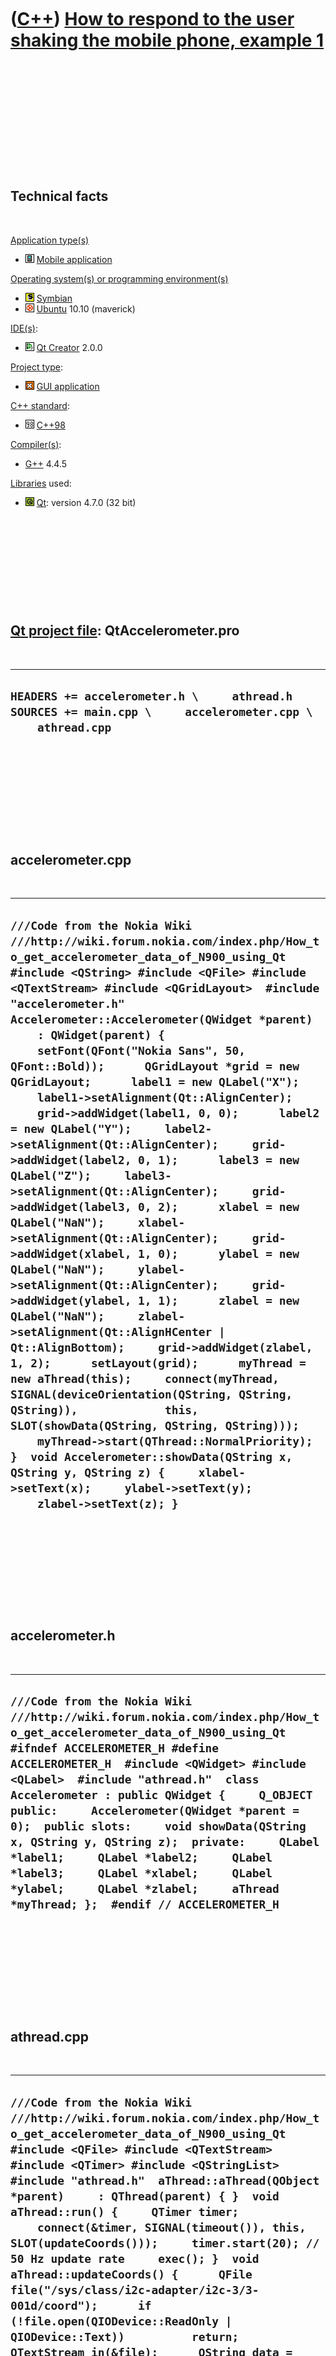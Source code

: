 



 

 

 

 

 

([C++](Cpp.htm)) [How to respond to the user shaking the mobile phone, example 1](CppSymbianRespondToShakeExample1.htm)
=======================================================================================================================

 

 

 

 

 

 

Technical facts
---------------

 

[Application type(s)](CppApplication.htm)

-   ![Mobile](PicMobile.png) [Mobile
    application](CppMobileApplication.htm)

[Operating system(s) or programming environment(s)](CppOs.htm)

-   ![Symbian](PicSymbian.png) [Symbian](CppSymbian.htm)
-   ![Ubuntu](PicUbuntu.png) [Ubuntu](CppUbuntu.htm) 10.10 (maverick)

[IDE(s)](CppIde.htm):

-   ![Qt Creator](PicQtCreator.png) [Qt Creator](CppQtCreator.htm) 2.0.0

[Project type](CppQtProjectType.htm):

-   ![GUI](PicGui.png) [GUI application](CppGuiApplication.htm)

[C++ standard](CppStandard.htm):

-   ![C++98](PicCpp98.png) [C++98](Cpp98.htm)

[Compiler(s)](CppCompiler.htm):

-   [G++](CppGpp.htm) 4.4.5

[Libraries](CppLibrary.htm) used:

-   ![Qt](PicQt.png) [Qt](CppQt.htm): version 4.7.0 (32 bit)

 

 

 

 

 

[Qt project file](CppQtProjectFile.htm): QtAccelerometer.pro
------------------------------------------------------------

 

  --------------------------------------------------------------------------------------------------------------
  ` HEADERS += accelerometer.h \     athread.h SOURCES += main.cpp \     accelerometer.cpp \     athread.cpp `
  --------------------------------------------------------------------------------------------------------------

 

 

 

 

 

accelerometer.cpp
-----------------

 

  -----------------------------------------------------------------------------------------------------------------------------------------------------------------------------------------------------------------------------------------------------------------------------------------------------------------------------------------------------------------------------------------------------------------------------------------------------------------------------------------------------------------------------------------------------------------------------------------------------------------------------------------------------------------------------------------------------------------------------------------------------------------------------------------------------------------------------------------------------------------------------------------------------------------------------------------------------------------------------------------------------------------------------------------------------------------------------------------------------------------------------------------------------------------------------------------------------------------------------------------------------------------------------------------------------------------------------------------------------------------------------------------------------------------------------------------------------------------------------------------------------------------
  ` ///Code from the Nokia Wiki ///http://wiki.forum.nokia.com/index.php/How_to_get_accelerometer_data_of_N900_using_Qt #include <QString> #include <QFile> #include <QTextStream> #include <QGridLayout>  #include "accelerometer.h"  Accelerometer::Accelerometer(QWidget *parent)     : QWidget(parent) {     setFont(QFont("Nokia Sans", 50, QFont::Bold));      QGridLayout *grid = new QGridLayout;      label1 = new QLabel("X");     label1->setAlignment(Qt::AlignCenter);     grid->addWidget(label1, 0, 0);      label2 = new QLabel("Y");     label2->setAlignment(Qt::AlignCenter);     grid->addWidget(label2, 0, 1);      label3 = new QLabel("Z");     label3->setAlignment(Qt::AlignCenter);     grid->addWidget(label3, 0, 2);      xlabel = new QLabel("NaN");     xlabel->setAlignment(Qt::AlignCenter);     grid->addWidget(xlabel, 1, 0);      ylabel = new QLabel("NaN");     ylabel->setAlignment(Qt::AlignCenter);     grid->addWidget(ylabel, 1, 1);      zlabel = new QLabel("NaN");     zlabel->setAlignment(Qt::AlignHCenter | Qt::AlignBottom);     grid->addWidget(zlabel, 1, 2);      setLayout(grid);      myThread = new aThread(this);     connect(myThread, SIGNAL(deviceOrientation(QString, QString, QString)),             this, SLOT(showData(QString, QString, QString)));     myThread->start(QThread::NormalPriority); }  void Accelerometer::showData(QString x, QString y, QString z) {     xlabel->setText(x);     ylabel->setText(y);     zlabel->setText(z); }  `
  -----------------------------------------------------------------------------------------------------------------------------------------------------------------------------------------------------------------------------------------------------------------------------------------------------------------------------------------------------------------------------------------------------------------------------------------------------------------------------------------------------------------------------------------------------------------------------------------------------------------------------------------------------------------------------------------------------------------------------------------------------------------------------------------------------------------------------------------------------------------------------------------------------------------------------------------------------------------------------------------------------------------------------------------------------------------------------------------------------------------------------------------------------------------------------------------------------------------------------------------------------------------------------------------------------------------------------------------------------------------------------------------------------------------------------------------------------------------------------------------------------------------

 

 

 

 

 

accelerometer.h
---------------

 

  -----------------------------------------------------------------------------------------------------------------------------------------------------------------------------------------------------------------------------------------------------------------------------------------------------------------------------------------------------------------------------------------------------------------------------------------------------------------------------------------------------------------------------------------------------------------------------------------------------
  ` ///Code from the Nokia Wiki ///http://wiki.forum.nokia.com/index.php/How_to_get_accelerometer_data_of_N900_using_Qt #ifndef ACCELEROMETER_H #define ACCELEROMETER_H  #include <QWidget> #include <QLabel>  #include "athread.h"  class Accelerometer : public QWidget {     Q_OBJECT  public:     Accelerometer(QWidget *parent = 0);  public slots:     void showData(QString x, QString y, QString z);  private:     QLabel *label1;     QLabel *label2;     QLabel *label3;     QLabel *xlabel;     QLabel *ylabel;     QLabel *zlabel;     aThread *myThread; };  #endif // ACCELEROMETER_H `
  -----------------------------------------------------------------------------------------------------------------------------------------------------------------------------------------------------------------------------------------------------------------------------------------------------------------------------------------------------------------------------------------------------------------------------------------------------------------------------------------------------------------------------------------------------------------------------------------------------

 

 

 

 

 

athread.cpp
-----------

 

  -----------------------------------------------------------------------------------------------------------------------------------------------------------------------------------------------------------------------------------------------------------------------------------------------------------------------------------------------------------------------------------------------------------------------------------------------------------------------------------------------------------------------------------------------------------------------------------------------------------------------------------------------------------------------------------------------------------------------------------------------------------------------------------------------------------------------------------------------------------------------------------------------------------------------------------------------------------
  ` ///Code from the Nokia Wiki ///http://wiki.forum.nokia.com/index.php/How_to_get_accelerometer_data_of_N900_using_Qt #include <QFile> #include <QTextStream> #include <QTimer> #include <QStringList>  #include "athread.h"  aThread::aThread(QObject *parent)     : QThread(parent) { }  void aThread::run() {     QTimer timer;     connect(&timer, SIGNAL(timeout()), this, SLOT(updateCoords()));     timer.start(20); // 50 Hz update rate     exec(); }  void aThread::updateCoords() {      QFile file("/sys/class/i2c-adapter/i2c-3/3-001d/coord");      if (!file.open(QIODevice::ReadOnly | QIODevice::Text))          return;      QTextStream in(&file);      QString data = in.readAll();      processCoords(data); }  void aThread::processCoords(QString &data) {     QStringList data_splited = data.split(" ");      x = data_splited[0];     y = data_splited[1];     z = data_splited[2];      emit deviceOrientation(x, y, z); }   `
  -----------------------------------------------------------------------------------------------------------------------------------------------------------------------------------------------------------------------------------------------------------------------------------------------------------------------------------------------------------------------------------------------------------------------------------------------------------------------------------------------------------------------------------------------------------------------------------------------------------------------------------------------------------------------------------------------------------------------------------------------------------------------------------------------------------------------------------------------------------------------------------------------------------------------------------------------------------

 

 

 

 

 

athread.h
---------

 

  ----------------------------------------------------------------------------------------------------------------------------------------------------------------------------------------------------------------------------------------------------------------------------------------------------------------------------------------------------------------------------------------------------------------------------------------------------------------------------------------------------------------------------------------
  ` ///Code from the Nokia Wiki ///http://wiki.forum.nokia.com/index.php/How_to_get_accelerometer_data_of_N900_using_Qt #ifndef ATHREAD_H #define ATHREAD_H  #include <QThread> #include <QString>  class aThread : public QThread {   Q_OBJECT  public:     aThread(QObject *parent = 0);     void run();      QString x;     QString y;     QString z;  public slots:     void updateCoords();     void processCoords(QString &data);  signals:     void deviceOrientation(QString x, QString y, QString z); };  #endif // ATHREAD_H `
  ----------------------------------------------------------------------------------------------------------------------------------------------------------------------------------------------------------------------------------------------------------------------------------------------------------------------------------------------------------------------------------------------------------------------------------------------------------------------------------------------------------------------------------------

 

 

 

 

 

main.cpp
--------

 

  --------------------------------------------------------------------------------------------------------------------------------------------------------------------------------------------------------------------------------------------------------------------------------------------------------------------
  ` ///Code from the Nokia Wiki ///http://wiki.forum.nokia.com/index.php/How_to_get_accelerometer_data_of_N900_using_Qt #include <QApplication>  #include "accelerometer.h"  int main(int argc, char *argv[]) {   QApplication app(argc, argv);   Accelerometer acc;   acc.showFullScreen();   return app.exec(); }`
  --------------------------------------------------------------------------------------------------------------------------------------------------------------------------------------------------------------------------------------------------------------------------------------------------------------------

 

 

 

 

 





 



